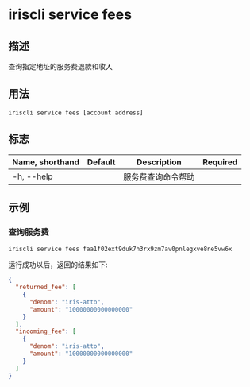 # iriscli service fees 

## 描述

查询指定地址的服务费退款和收入

## 用法

```
iriscli service fees [account address]
```

## 标志

| Name, shorthand       | Default                 | Description                                                                                                                                           | Required |
| --------------------- | ----------------------- | ----------------------------------------------------------------------------------------------------------------------------------------------------- | -------- |
| -h, --help            |                         | 服务费查询命令帮助                                                                                                                                         |          |

## 示例

### 查询服务费
```shell
iriscli service fees faa1f02ext9duk7h3rx9zm7av0pnlegxve8ne5vw6x
```

运行成功以后，返回的结果如下:
```json
{
  "returned_fee": [
    {
      "denom": "iris-atto",
      "amount": "10000000000000000"
    }
  ],
  "incoming_fee": [
    {
      "denom": "iris-atto",
      "amount": "10000000000000000"
    }
  ]
}
```

